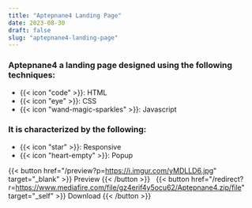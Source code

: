 ```yaml
---
title: "Aptepnane4 Landing Page"
date: 2023-08-30
draft: false
slug: "aptepnane4-landing-page"
---
```

### __Aptepnane4__ a __landing page__ designed using the following techniques:
- {{< icon "code" >}}: HTML
- {{< icon "eye" >}}: CSS
- {{< icon "wand-magic-sparkles" >}}: Javascript  

### It is characterized by the following:
- {{< icon "star" >}}: Responsive
- {{< icon "heart-empty" >}}:  Popup

<!--adsense-->

{{< button href="/preview?p=https://i.imgur.com/yMDLLD6.jpg" target="_blank" >}}
Preview
{{< /button >}} &nbsp; {{< button href="/redirect?r=https://www.mediafire.com/file/gz4erif4y5ocu62/Aptepnane4.zip/file" target="_self" >}}
Download
{{< /button >}}